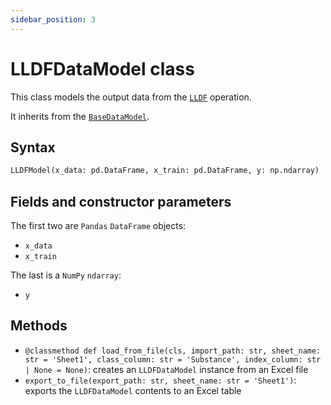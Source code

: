 ```yaml
---
sidebar_position: 3
---
```


# LLDFDataModel class

This class models the output data from the [`LLDF`](./lldf-class.md) operation.

It inherits from the [`BaseDataModel`](../base/basedatamodel.md).

## Syntax

```python
LLDFModel(x_data: pd.DataFrame, x_train: pd.DataFrame, y: np.ndarray)
```

## Fields and constructor parameters

The first two are `Pandas` `DataFrame` objects:
- `x_data`
- `x_train`

The last is a `NumPy` `ndarray`:
- `y`

## Methods

- `@classmethod def load_from_file(cls, import_path: str, sheet_name: str = 'Sheet1', class_column: str = 'Substance', index_column: str | None = None)`: creates an `LLDFDataModel` instance from an Excel file
- `export_to_file(export_path: str, sheet_name: str = 'Sheet1')`: exports the `LLDFDataModel` contents to an Excel table
